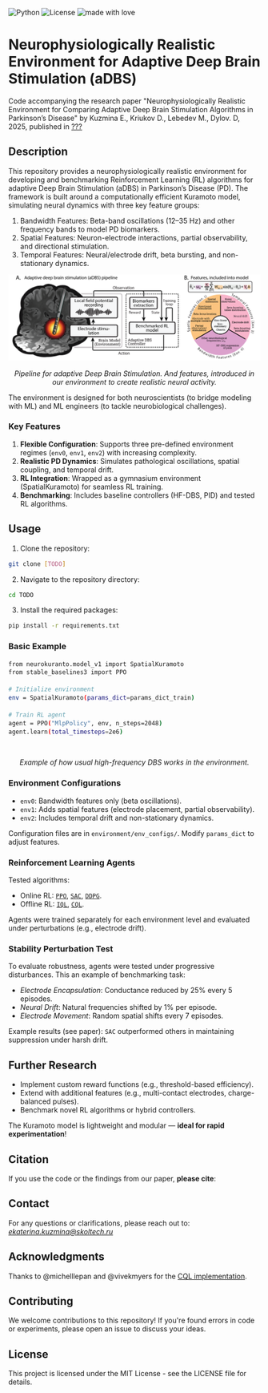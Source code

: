 ![Python](https://img.shields.io/badge/python-v3.9+-blue.svg)
![License](https://img.shields.io/badge/license-MIT-green.svg)
![made with love](https://img.shields.io/badge/made%20with%20%E2%9D%A4%EF%B8%8F-8A2BE2)

# Neurophysiologically Realistic Environment for Adaptive Deep Brain Stimulation (aDBS)
Code accompanying the research paper "Neurophysiologically Realistic Environment for Comparing Adaptive Deep Brain Stimulation Algorithms in Parkinson’s Disease" by Kuzmina E., Kriukov D., Lebedev M., Dylov. D, 2025, published in [???]()


## Description

This repository provides a neurophysiologically realistic environment for developing and benchmarking Reinforcement Learning (RL) algorithms for adaptive Deep Brain Stimulation (aDBS) in Parkinson’s Disease (PD). The framework is built around a computationally efficient Kuramoto model, simulating neural dynamics with three key feature groups:

1. Bandwidth Features: Beta-band oscillations (12–35 Hz) and other frequency bands to model PD biomarkers.
2. Spatial Features: Neuron-electrode interactions, partial observability, and directional stimulation.
3. Temporal Features: Neural/electrode drift, beta bursting, and non-stationary dynamics.

<p align="center">
<img src="imgs/intro.png" alt>

</p>
<p align="center">
<em>Pipeline for adaptive Deep Brain Stimulation. And features, introduced in our environment to create realistic neural activity. </em>
</p>

The environment is designed for both neuroscientists (to bridge modeling with ML) and ML engineers (to tackle neurobiological challenges).

### Key Features

1. **Flexible Configuration**: Supports three pre-defined environment regimes (`env0`, `env1`, `env2`) with increasing complexity.
2. **Realistic PD Dynamics**: Simulates pathological oscillations, spatial coupling, and temporal drift.
3. **RL Integration**: Wrapped as a gymnasium environment (SpatialKuramoto) for seamless RL training.
4. **Benchmarking**: Includes baseline controllers (HF-DBS, PID) and tested RL algorithms.


## Usage

1. Clone the repository:
```bash
git clone [TODO]  

```

2. Navigate to the repository directory:
```bash
cd TODO
```

3. Install the required packages:
```bash
pip install -r requirements.txt
```

### Basic Example
```bash
from neurokuranto.model_v1 import SpatialKuramoto  
from stable_baselines3 import PPO  

# Initialize environment  
env = SpatialKuramoto(params_dict=params_dict_train)  

# Train RL agent  
agent = PPO("MlpPolicy", env, n_steps=2048)  
agent.learn(total_timesteps=2e6)  
```

<p align="center">
<img src="imgs/dbs_example.gif" alt>

</p>
<p align="center">
<em>Example of how usual high-frequency DBS works in the environment. </em>
</p>


### Environment Configurations
- `env0`: Bandwidth features only (beta oscillations).
- `env1`: Adds spatial features (electrode placement, partial observability).
- `env2`: Includes temporal drift and non-stationary dynamics.

Configuration files are in `environment/env_configs/`. Modify `params_dict` to adjust features.

### Reinforcement Learning Agents
Tested algorithms:
- Online RL: [`PPO`](https://stable-baselines3.readthedocs.io/en/master/modules/ppo.html#ppo), [`SAC`](https://stable-baselines3.readthedocs.io/en/master/modules/sac.html#module-stable_baselines3.sac), [`DDPG`](https://stable-baselines3.readthedocs.io/en/master/modules/ddpg.html#module-stable_baselines3.ddpg).
- Offline RL: [`IQL`](https://github.com/michelllepan/neural-coprocessors), [`CQL`](https://github.com/michelllepan/neural-coprocessors).

Agents were trained separately for each environment level and evaluated under perturbations (e.g., electrode drift).

### Stability Perturbation Test

To evaluate robustness, agents were tested under progressive disturbances. This an example of benchmarking task:

- *Electrode Encapsulation*: Conductance reduced by 25% every 5 episodes.
- *Neural Drift*: Natural frequencies shifted by 1% per episode.
- *Electrode Movement*: Random spatial shifts every 7 episodes.

Example results (see paper): `SAC` outperformed others in maintaining suppression under harsh drift.

## Further Research
- Implement custom reward functions (e.g., threshold-based efficiency).
- Extend with additional features (e.g., multi-contact electrodes, charge-balanced pulses).
- Benchmark novel RL algorithms or hybrid controllers.

The Kuramoto model is lightweight and modular — **ideal for rapid experimentation**!

## Citation
If you use the code or the findings from our paper, **please cite**:

<!-- *Kuzmina, E., Kriukov, D., & Lebedev, M.* (2024). Neuronal travelling waves explain rotational dynamics in experimental datasets and modelling. Scientific Reports, 14(1), 3566.(**doi**: https://doi.org/10.1038/s41598-024-53907-2)

```bash
@article{kuzmina2024neuronal,
  title={Neuronal travelling waves explain rotational dynamics in experimental datasets and modelling},
  author={Kuzmina, Ekaterina and Kriukov, Dmitrii and Lebedev, Mikhail},
  journal={Scientific Reports},
  volume={14},
  number={1},
  pages={3566},
  year={2024},
  publisher={Nature Publishing Group UK London}
}
``` -->


## Contact
For any questions or clarifications, please reach out to: *ekaterina.kuzmina@skoltech.ru*


## Acknowledgments

<!-- Special thanks to @nosmokingsurfer for their valuable feedback and suggestions. -->
Thanks to @michelllepan and @vivekmyers for the [CQL implementation](https://github.com/michelllepan/neural-coprocessors).

## Contributing
We welcome contributions to this repository! If you're found errors in code or experiments, please open an issue to discuss your ideas.


## License
This project is licensed under the MIT License - see the LICENSE file for details.